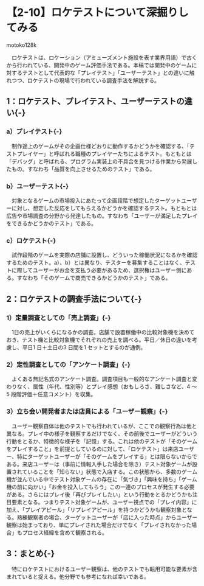 # 【2-10】ロケテストについて深掘りしてみる

<div class="author">motoko128k</div>

　ロケテストは、ロケーション（アミューズメント施設を表す業界用語）で古くから行われている、開発中のゲーム評価手法である。本稿では開発中のゲームに対するテストとして代表的な「プレイテスト」「ユーザーテスト」との違いに触れつつ、ロケテストの現場で行われている調査手法を解説する。

## 1：ロケテスト、プレイテスト、ユーザーテストの違い{-}

### a）プレイテスト{-}

　制作途上のゲームがその企画仕様どおりに動作するかどうかを確認する、「テストプレイヤー」と呼ばれる職種のプレイヤーたちによるテスト。もともとは「デバッグ」と呼ばれる、プログラム実装上の不具合を見つける作業から発展したもの。すなわち「品質を向上させるためのテスト」である。

### b）ユーザーテスト{-}

　対象となるゲームの市場投入にあたって企画段階で想定したターゲットユーザーに対し、想定した反応をしてもらえるかどうかを確認するテスト。もともとは広告や市場調査の分野から発達したもの。すなわち「ユーザーが満足したプレイをできるかどうかのテスト」である。

### c）ロケテスト{-}

　試作段階のゲームを実際の店舗に設置し、どういった稼働状況になるかを確認するためのテスト。a）、b）とは異なり、テスターを募集することはなく、テストに際してユーザーがお金を支払う必要があるため、選択権はユーザー側にある。すなわち「そのゲームで商売できるかどうかのテスト」である。

## 2：ロケテストの調査手法について{-}

### 1）定量調査としての「売上調査」{-}

　1日の売上がいくらになるかの調査。店舗で設置稼働中の比較対象機を決めておき、テスト機と比較対象機でそれぞれの売上を調べる。平日／休日の違いを考慮し、平日1 日＋土日の3 日間を1 セットとするのが通例。

### 2）定性調査としての「アンケート調査」{-}

　よくある無記名式のアンケート調査。調査項目も一般的なアンケート調査と変わりなく、属性（年代、性別等）とプレイ感想（おもしろさ、難しさなど、4 ～ 5 段階評価＋任意コメント）を収集。

### 3）立ち会い開発者または店員による「ユーザー観察」{-}

　ユーザー観察自体は他のテストでも行われているが、ここでの観察行為は他と異なる。プレイ中の様子を観察するだけでなく、その前後でユーザーがどういう行動をとるか、特徴的な様子を「記憶」する。これは他のテストが「そのゲームをプレイすること」を前提としているのに対して、「ロケテスト」は来店ユーザー、特にターゲットユーザーが「そのゲームをプレイする」とは限らないからである。来店ユーザーは（事前に情報入手した場合を除き）テスト対象ゲームが設置されていることを「知らない」状態で入店する。この状態から、多数のゲーム機が並んでいる中でテスト対象ゲームの存在に「気づき」「興味を持ち」「ゲーム機の前に向かい」「お金を投入してもらう」この一連のプロセスが発生する必要がある。さらにはプレイ後「再びプレイしたい」という行動をとるかどうかも注目要素となる。つまりテスト対象ゲームが、ユーザー視点での「プレイ内容」に加え、「プレイアピール」「リプレイアピール」を持つかどうかも観察対象となる。熟練観察者の場合、ターゲットユーザーが「店に入った時点」からユーザー観察は始まっており、単にプレイされた場合だけでなく「プレイされなかった場合」もプロセス経緯を含めて観察される。

## 3：まとめ{-}

　特にロケテストにおけるユーザー観察は、他のテストでも転用可能な要素が含まれていると捉える。他分野でも参考になれば幸いである。
